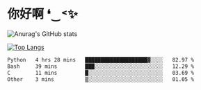# 你好啊 ❛‿˂✨

![Anurag's GitHub stats](https://github-readme-stats.vercel.app/api?username=ZombieFly&count_private=true&show_icons=true)

[![Top Langs](https://github-readme-stats.vercel.app/api/top-langs/?username=ZombieFly&layout=compact&count_private=true&hide=Ruby,makefile)](https://github.com/anuraghazra/github-readme-stats)

<!--START_SECTION:waka-->

```txt
Python   4 hrs 28 mins   ████████████████████▓░░░░   82.97 %
Bash     39 mins         ███░░░░░░░░░░░░░░░░░░░░░░   12.29 %
C        11 mins         █░░░░░░░░░░░░░░░░░░░░░░░░   03.69 %
Other    3 mins          ▒░░░░░░░░░░░░░░░░░░░░░░░░   01.05 %
```

<!--END_SECTION:waka-->
